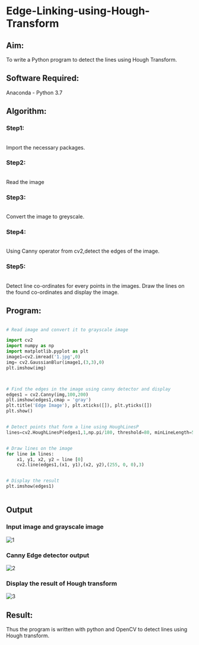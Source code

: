 # Edge-Linking-using-Hough-Transform
## Aim:
To write a Python program to detect the lines using Hough Transform.

## Software Required:
Anaconda - Python 3.7

## Algorithm:
### Step1:
<br>
Import the necessary packages.

### Step2:
<br>Read the image

### Step3:
<br>
Convert the image to greyscale.

### Step4:
<br>
Using Canny operator from cv2,detect the edges of the image.

### Step5:
<br>
Detect line co-ordinates for every points in the images. Draw the lines on the found co-ordinates and display the image.


## Program:
```Python

# Read image and convert it to grayscale image

import cv2
import numpy as np
import matplotlib.pyplot as plt
image1=cv2.imread('1.jpg',0)
img= cv2.GaussianBlur(image1,(3,3),0)
plt.imshow(img)



# Find the edges in the image using canny detector and display
edges1 = cv2.Canny(img,100,200)
plt.imshow(edges1,cmap = 'gray')
plt.title('Edge Image'), plt.xticks([]), plt.yticks([])
plt.show()


# Detect points that form a line using HoughLinesP
lines=cv2.HoughLinesP(edges1,1,np.pi/180, threshold=80, minLineLength=50,maxLineGap=250)


# Draw lines on the image
for line in lines:
    x1, y1, x2, y2 = line [0] 
    cv2.line(edges1,(x1, y1),(x2, y2),(255, 0, 0),3)


# Display the result
plt.imshow(edges1)



```
## Output

### Input image and grayscale image
![1](https://user-images.githubusercontent.com/94367917/175531738-82a12a18-84d7-4ee4-968f-0071a4c7983e.jpg)


### Canny Edge detector output


![2](https://user-images.githubusercontent.com/94367917/175531759-e19a8ba5-14b6-4562-b17b-88ef7b703020.jpg)

### Display the result of Hough transform

![3](https://user-images.githubusercontent.com/94367917/175531784-824bf2ae-50f1-42db-b154-de7f5c153b3d.jpg)


## Result:
Thus the program is written with python and OpenCV to detect lines using Hough transform. 
